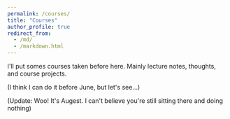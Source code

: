 ```yaml
---
permalink: /courses/
title: "Courses"
author_profile: true
redirect_from: 
  - /md/
  - /markdown.html
---
```


I'll put somes courses taken before here. Mainly lecture notes, thoughts, and course projects.

(I think I can do it before June, but let's see...)

(Update: Woo! It's Augest. I can't believe you're still sitting there and doing nothing)
